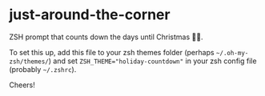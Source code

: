 # just-around-the-corner
ZSH prompt that counts down the days until Christmas 🎅🏼.

To set this up, add this file to your zsh themes folder (perhaps `~/.oh-my-zsh/themes/`) and set `ZSH_THEME="holiday-countdown"` in your zsh config file (probably `~/.zshrc`).

Cheers!
